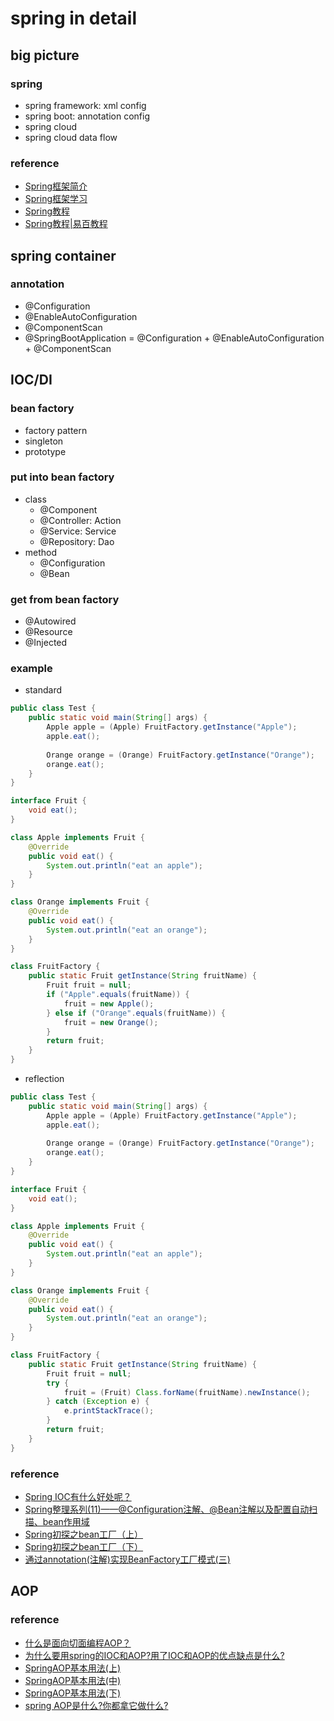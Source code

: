 # spring in detail

## big picture

### spring

- spring framework: xml config
- spring boot: annotation config
- spring cloud
- spring cloud data flow

### reference

- [Spring框架简介](https://www.ibm.com/developerworks/cn/java/wa-spring1/)
- [Spring框架学习](http://blog.csdn.net/lishuangzhe7047/article/details/20740209)
- [Spring教程](http://wiki.jikexueyuan.com/project/spring/)
- [Spring教程|易百教程](http://www.yiibai.com/spring/)

## spring container

### annotation

- @Configuration
- @EnableAutoConfiguration
- @ComponentScan
- @SpringBootApplication = @Configuration + @EnableAutoConfiguration + @ComponentScan

## IOC/DI

### bean factory

- factory pattern
- singleton
- prototype

### put into bean factory

- class
  - @Component
  - @Controller: Action
  - @Service: Service
  - @Repository: Dao
- method
  - @Configuration
  - @Bean
  
### get from bean factory

- @Autowired
- @Resource
- @Injected

### example

- standard

```java
public class Test {
    public static void main(String[] args) {
        Apple apple = (Apple) FruitFactory.getInstance("Apple");
        apple.eat();
        
        Orange orange = (Orange) FruitFactory.getInstance("Orange");
        orange.eat();
    }
}

interface Fruit {
    void eat();
}

class Apple implements Fruit {
    @Override
    public void eat() {
        System.out.println("eat an apple");
    }
}

class Orange implements Fruit {
    @Override
    public void eat() {
        System.out.println("eat an orange");
    }
}

class FruitFactory {
    public static Fruit getInstance(String fruitName) {
        Fruit fruit = null;
        if ("Apple".equals(fruitName)) {
            fruit = new Apple();
        } else if ("Orange".equals(fruitName)) {
            fruit = new Orange();
        }
        return fruit;
    }
}
```

- reflection

```java
public class Test {
    public static void main(String[] args) {
        Apple apple = (Apple) FruitFactory.getInstance("Apple");
        apple.eat();
        
        Orange orange = (Orange) FruitFactory.getInstance("Orange");
        orange.eat();
    }
}

interface Fruit {
    void eat();
}

class Apple implements Fruit {
    @Override
    public void eat() {
        System.out.println("eat an apple");
    }
}

class Orange implements Fruit {
    @Override
    public void eat() {
        System.out.println("eat an orange");
    }
}

class FruitFactory {
    public static Fruit getInstance(String fruitName) {
        Fruit fruit = null;
        try {
            fruit = (Fruit) Class.forName(fruitName).newInstance();
        } catch (Exception e) {
            e.printStackTrace();
        }
        return fruit;
    }
}
```

### reference

- [Spring IOC有什么好处呢？](https://www.zhihu.com/question/23277575)
- [Spring整理系列(11)——@Configuration注解、@Bean注解以及配置自动扫描、bean作用域](http://blog.csdn.net/javaloveiphone/article/details/52182899)
- [Spring初探之bean工厂（上）](http://blog.csdn.net/windy83/article/details/7405032)
- [Spring初探之bean工厂（下）](http://blog.csdn.net/Windy83/article/details/7407546)
- [通过annotation(注解)实现BeanFactory工厂模式(三)](https://my.oschina.net/u/923324/blog/832269)

## AOP

### reference

- [什么是面向切面编程AOP？](https://www.zhihu.com/question/24863332)
- [为什么要用spring的IOC和AOP?用了IOC和AOP的优点缺点是什么?](https://www.zhihu.com/question/19993030)
- [SpringAOP基本用法(上)](https://zhuanlan.zhihu.com/p/25892085)
- [SpringAOP基本用法(中)](https://zhuanlan.zhihu.com/p/25892058)
- [SpringAOP基本用法(下)](https://zhuanlan.zhihu.com/p/25891989)
- [spring AOP是什么?你都拿它做什么?](https://zhuanlan.zhihu.com/p/28097563)